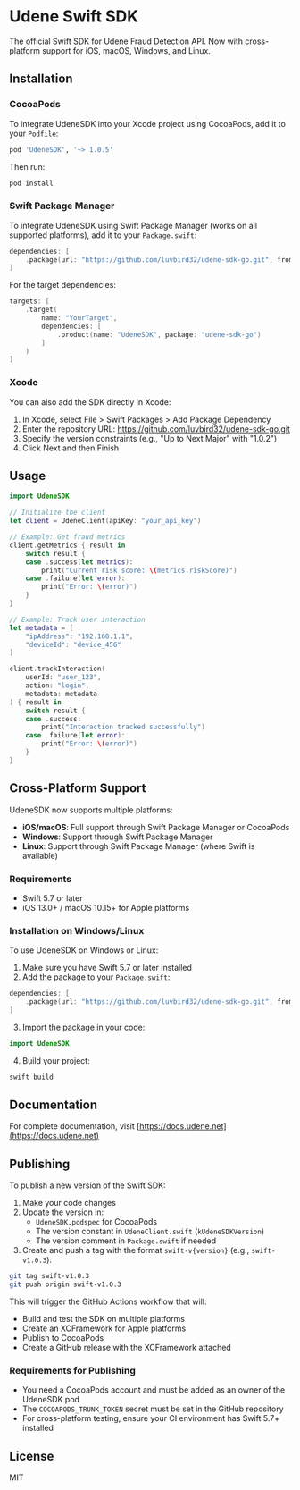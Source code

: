 
# Udene Swift SDK

The official Swift SDK for Udene Fraud Detection API. Now with cross-platform support for iOS, macOS, Windows, and Linux.

## Installation

### CocoaPods

To integrate UdeneSDK into your Xcode project using CocoaPods, add it to your `Podfile`:

```ruby
pod 'UdeneSDK', '~> 1.0.5'
```

Then run:

```bash
pod install
```

### Swift Package Manager

To integrate UdeneSDK using Swift Package Manager (works on all supported platforms), add it to your `Package.swift`:

```swift
dependencies: [
    .package(url: "https://github.com/luvbird32/udene-sdk-go.git", from: "1.0.2")
]
```

For the target dependencies:

```swift
targets: [
    .target(
        name: "YourTarget",
        dependencies: [
            .product(name: "UdeneSDK", package: "udene-sdk-go")
        ]
    )
]
```

### Xcode

You can also add the SDK directly in Xcode:

1. In Xcode, select File > Swift Packages > Add Package Dependency
2. Enter the repository URL: https://github.com/luvbird32/udene-sdk-go.git
3. Specify the version constraints (e.g., "Up to Next Major" with "1.0.2")
4. Click Next and then Finish

## Usage

```swift
import UdeneSDK

// Initialize the client
let client = UdeneClient(apiKey: "your_api_key")

// Example: Get fraud metrics
client.getMetrics { result in
    switch result {
    case .success(let metrics):
        print("Current risk score: \(metrics.riskScore)")
    case .failure(let error):
        print("Error: \(error)")
    }
}

// Example: Track user interaction
let metadata = [
    "ipAddress": "192.168.1.1",
    "deviceId": "device_456"
]

client.trackInteraction(
    userId: "user_123",
    action: "login",
    metadata: metadata
) { result in
    switch result {
    case .success:
        print("Interaction tracked successfully")
    case .failure(let error):
        print("Error: \(error)")
    }
}
```

## Cross-Platform Support

UdeneSDK now supports multiple platforms:

- **iOS/macOS**: Full support through Swift Package Manager or CocoaPods
- **Windows**: Support through Swift Package Manager
- **Linux**: Support through Swift Package Manager (where Swift is available)

### Requirements

- Swift 5.7 or later
- iOS 13.0+ / macOS 10.15+ for Apple platforms

### Installation on Windows/Linux

To use UdeneSDK on Windows or Linux:

1. Make sure you have Swift 5.7 or later installed
2. Add the package to your `Package.swift`:

```swift
dependencies: [
    .package(url: "https://github.com/luvbird32/udene-sdk-go.git", from: "1.0.2")
]
```

3. Import the package in your code:

```swift
import UdeneSDK
```

4. Build your project:

```bash
swift build
```

## Documentation

For complete documentation, visit [https://docs.udene.net](https://docs.udene.net)

## Publishing

To publish a new version of the Swift SDK:

1. Make your code changes
2. Update the version in:
   - `UdeneSDK.podspec` for CocoaPods
   - The version constant in `UdeneClient.swift` (`kUdeneSDKVersion`)
   - The version comment in `Package.swift` if needed
3. Create and push a tag with the format `swift-v{version}` (e.g., `swift-v1.0.3`):

```bash
git tag swift-v1.0.3
git push origin swift-v1.0.3
```

This will trigger the GitHub Actions workflow that will:
- Build and test the SDK on multiple platforms
- Create an XCFramework for Apple platforms
- Publish to CocoaPods
- Create a GitHub release with the XCFramework attached

### Requirements for Publishing

- You need a CocoaPods account and must be added as an owner of the UdeneSDK pod
- The `COCOAPODS_TRUNK_TOKEN` secret must be set in the GitHub repository
- For cross-platform testing, ensure your CI environment has Swift 5.7+ installed

## License

MIT

